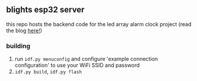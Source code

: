 ## blights esp32 server

this repo hosts the backend code for the led array alarm clock project (read the blog [here!](https://redcatho.de/blog/blights/))

### building
1. run `idf.py menuconfig` and configure 'example connection configuration' to use your WiFi SSID and password
2. `idf.py build`, `idf.py flash`
